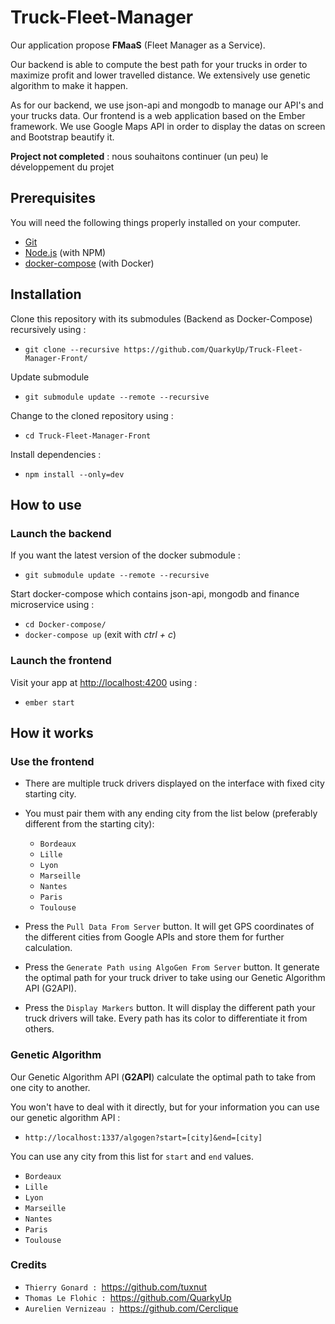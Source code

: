 # Truck-Fleet-Manager

Our application propose **FMaaS** (Fleet Manager as a Service).

Our backend is able to compute the best path for your trucks in order to maximize profit and lower travelled distance.
We extensively use genetic algorithm to make it happen.

As for our backend, we use json-api and mongodb to manage our API's and your trucks data.
Our frontend is a web application based on the Ember framework. We use Google Maps API in order to display the datas on screen and Bootstrap beautify it.

**Project not completed** : nous souhaitons continuer (un peu) le développement du projet

## Prerequisites

You will need the following things properly installed on your computer.

* [Git](https://git-scm.com/)
* [Node.js](https://nodejs.org/) (with NPM)
* [docker-compose](https://docs.docker.com/compose/install/) (with Docker)

## Installation

Clone this repository with its submodules (Backend as Docker-Compose) recursively using :
* `git clone --recursive https://github.com/QuarkyUp/Truck-Fleet-Manager-Front/`

Update submodule
* `git submodule update --remote --recursive`

Change to the cloned repository using :
* `cd Truck-Fleet-Manager-Front`

Install dependencies :
* `npm install --only=dev`

## How to use

### Launch the backend
If you want the latest version of the docker submodule :
* `git submodule update --remote --recursive`

Start docker-compose which contains json-api, mongodb and finance microservice using :
* `cd Docker-compose/`
* `docker-compose up` (exit with _ctrl + c_)  

### Launch the frontend
Visit your app at [http://localhost:4200](http://localhost:4200) using :
* `ember start`

## How it works

### Use the frontend

* There are multiple truck drivers displayed on the interface with fixed city starting city.
* You must pair them with any ending city from the list below (preferably different from the starting city):
  * `Bordeaux`
  * `Lille`
  * `Lyon`
  * `Marseille`
  * `Nantes`
  * `Paris`
  * `Toulouse`
  
* Press the `Pull Data From Server` button. It will get GPS coordinates of the different cities from Google APIs and store them for further calculation.

* Press the `Generate Path using AlgoGen From Server` button. It generate the optimal path for your truck driver to take using our Genetic Algorithm API (G2API).

* Press the `Display Markers` button. It will display the different path your truck drivers will take. Every path has its color to differentiate it from others.

### Genetic Algorithm
Our Genetic Algorithm API (**G2API**) calculate the optimal path to take from one city to another.

You won't have to deal with it directly, but for your information you can use our genetic algorithm API :
* `http://localhost:1337/algogen?start=[city]&end=[city]`

You can use any city from this list for `start` and `end` values.
* `Bordeaux`
* `Lille`
* `Lyon`
* `Marseille`
* `Nantes`
* `Paris`
* `Toulouse` 

### Credits

* `Thierry Gonard : `https://github.com/tuxnut
* `Thomas Le Flohic : `https://github.com/QuarkyUp
* `Aurelien Vernizeau : `https://github.com/Cerclique
